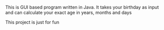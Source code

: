 This is GUI based program written in Java. It takes your birthday as input and can calculate your exact age in years, months and days

This project is just for fun